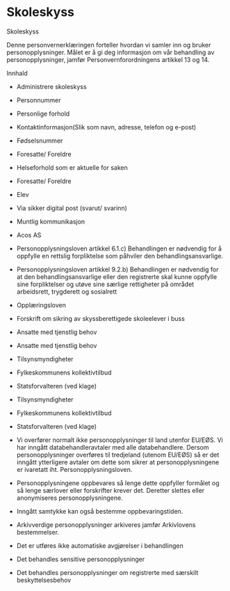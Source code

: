 # Skoleskyss

Skoleskyss

  

Denne personvernerklæringen forteller hvordan vi samler inn og bruker personopplysninger. Målet er å gi deg informasjon om vår behandling av personopplysninger, jamfør Personvernforordningens artikkel 13 og 14.

  

Innhald

*   Administrere skoleskyss  
    
*   Personnummer  
    
*   Personlige forhold  
    
*   Kontaktinformasjon(Slik som navn, adresse, telefon og e-post)  
    
*   Fødselsnummer  
    
*   Foresatte/ Foreldre  
    
*   Helseforhold som er aktuelle for saken  
    
*   Foresatte/ Foreldre  
    
*   Elev  
    
*   Via sikker digital post (svarut/ svarinn)  
    
*   Muntlig kommunikasjon  
    
*   Acos AS  
    
*   Personopplysningsloven artikkel 6.1.c) Behandlingen er nødvendig for å oppfylle en rettslig forpliktelse som påhviler den behandlingsansvarlige.  
    
*   Personopplysningsloven artikkel 9.2.b) Behandlingen er nødvendig for at den behandlingsansvarlige eller den registrerte skal kunne oppfylle sine forpliktelser og utøve sine særlige rettigheter på området arbeidsrett, trygderett og sosialrett  
    
*   Opplæringsloven  
    
*   Forskrift om sikring av skyssberettigede skoleelever i buss  
    
*   Ansatte med tjenstlig behov  
    
*   Ansatte med tjenstlig behov  
    
*   Tilsynsmyndigheter  
    
*   Fylkeskommunens kollektivtilbud  
    
*   Statsforvalteren (ved klage)  
    
*   Tilsynsmyndigheter  
    
*   Fylkeskommunens kollektivtilbud  
    
*   Statsforvalteren (ved klage)  
    
*   Vi overfører normalt ikke personopplysninger til land utenfor EU/EØS. Vi har inngått databehandleravtaler med alle databehandlere. Dersom personopplysninger overføres til tredjeland (utenom EU/EØS) så er det inngått ytterligere avtaler om dette som sikrer at personopplysningene er ivaretatt iht. Personopplysningsloven.  
    
*   Personopplysningene oppbevares så lenge dette oppfyller formålet og så lenge særlover eller forskrifter krever det. Deretter slettes eller anonymiseres personopplysningene.  
    
*   Inngått samtykke kan også bestemme oppbevaringstiden.  
    
*   Arkivverdige personopplysninger arkiveres jamfør Arkivlovens bestemmelser.  
    
*   Det er utføres ikke automatiske avgjørelser i behandlingen  
    
*   Det behandles sensitive personopplysninger  
    
*   Det behandles personopplysninger om registrerte med særskilt beskyttelsesbehov